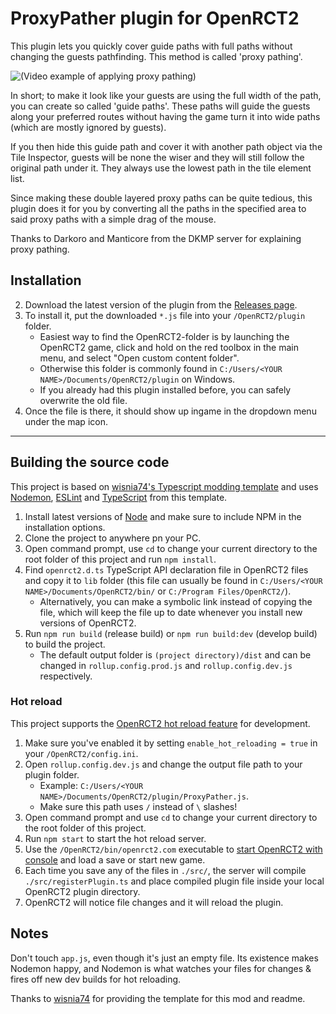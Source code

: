 # ProxyPather plugin for OpenRCT2

This plugin lets you quickly cover guide paths with full paths without changing the guests pathfinding. This method is called 'proxy pathing'.

![(Video example of applying proxy pathing)](img/proxy-pather.gif)

In short; to make it look like your guests are using the full width of the path, you can create so called 'guide paths'. These paths will guide the guests along your preferred routes without having the game turn it into wide paths (which are mostly ignored by guests).

If you then hide this guide path and cover it with another path object via the Tile Inspector, guests will be none the wiser and they will still follow the original path under it. They always use the lowest path in the tile element list.

Since making these double layered proxy paths can be quite tedious, this plugin does it for you by converting all the paths in the specified area to said proxy paths with a simple drag of the mouse.

Thanks to Darkoro and Manticore from the DKMP server for explaining proxy pathing.


## Installation

2. Download the latest version of the plugin from the [Releases page](https://github.com/Basssiiie/OpenRCT2-ProxyPather/releases).
3. To install it, put the downloaded `*.js` file into your `/OpenRCT2/plugin` folder. 
    - Easiest way to find the OpenRCT2-folder is by launching the OpenRCT2 game, click and hold on the red toolbox in the main menu, and select "Open custom content folder".
    - Otherwise this folder is commonly found in `C:/Users/<YOUR NAME>/Documents/OpenRCT2/plugin` on Windows.
    - If you already had this plugin installed before, you can safely overwrite the old file.
4. Once the file is there, it should show up ingame in the dropdown menu under the map icon.

---

## Building the source code

This project is based on [wisnia74's Typescript modding template](https://github.com/wisnia74/openrct2-typescript-mod-template) and uses [Nodemon](https://nodemon.io/), [ESLint](https://eslint.org/) and [TypeScript](https://www.typescriptlang.org/) from this template.

1. Install latest versions of [Node](https://nodejs.org/en/) and make sure to include NPM in the installation options.
2. Clone the project to anywhere pn your PC.
3. Open command prompt, use `cd` to change your current directory to the root folder of this project and run `npm install`.
4. Find `openrct2.d.ts` TypeScript API declaration file in OpenRCT2 files and copy it to `lib` folder (this file can usually be found in `C:/Users/<YOUR NAME>/Documents/OpenRCT2/bin/` or `C:/Program Files/OpenRCT2/`).
    - Alternatively, you can make a symbolic link instead of copying the file, which will keep the file up to date whenever you install new versions of OpenRCT2.
5. Run `npm run build` (release build) or `npm run build:dev` (develop build) to build the project.
    - The default output folder is `(project directory)/dist` and can be changed in `rollup.config.prod.js` and `rollup.config.dev.js` respectively.

### Hot reload

This project supports the [OpenRCT2 hot reload feature](https://github.com/OpenRCT2/OpenRCT2/blob/master/distribution/scripting.md#writing-scripts) for development.

1. Make sure you've enabled it by setting `enable_hot_reloading = true` in your `/OpenRCT2/config.ini`.
2. Open `rollup.config.dev.js` and change the output file path to your plugin folder. 
    - Example: `C:/Users/<YOUR NAME>/Documents/OpenRCT2/plugin/ProxyPather.js`.
    - Make sure this path uses `/` instead of `\` slashes!
3. Open command prompt and use `cd` to change your current directory to the root folder of this project.
4. Run `npm start` to start the hot reload server.
5. Use the `/OpenRCT2/bin/openrct2.com` executable to [start OpenRCT2 with console](https://github.com/OpenRCT2/OpenRCT2/blob/master/distribution/scripting.md#writing-scripts) and load a save or start new game.
6. Each time you save any of the files in `./src/`, the server will compile `./src/registerPlugin.ts` and place compiled plugin file inside your local OpenRCT2 plugin directory.
7. OpenRCT2 will notice file changes and it will reload the plugin.

## Notes

Don't touch `app.js`, even though it's just an empty file. Its existence makes Nodemon happy, and Nodemon is what watches your files for changes & fires off new dev builds for hot reloading.

Thanks to [wisnia74](https://github.com/wisnia74/openrct2-typescript-mod-template) for providing the template for this mod and readme.
